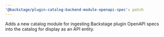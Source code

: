 ```yaml
---
'@backstage/plugin-catalog-backend-module-openapi-spec': patch
---
```


Adds a new catalog module for ingesting Backstage plugin OpenAPI specs into the catalog for display as an API entity.
